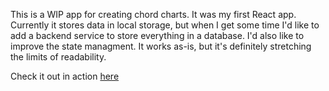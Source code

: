 This is a WIP app for creating chord charts. It was my first React app. Currently it stores data in local storage, but when I get some time I'd like to add a backend service to store everything in a database. I'd also like to improve the state managment. It works as-is, but it's definitely stretching the limits of readability.

Check it out in action [here](https://chordcharting.firebaseapp.com/)
